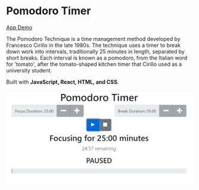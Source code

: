 # Pomodoro Timer

[App Demo](https://project-pomodoro-timer-qualified-1-zeta.vercel.app/)

The Pomodoro Technique is a time management method developed by Francesco Cirillo in the late 1980s.
The technique uses a timer to break down work into intervals, traditionally 25 minutes in length, separated by short breaks. Each interval is known as a pomodoro, from the Italian word for 'tomato', after the tomato-shaped kitchen timer that Cirillo used as a university student.

Built with **JavaScript, React, HTML, and CSS**.

![screenshot](screenshot.JPG)
